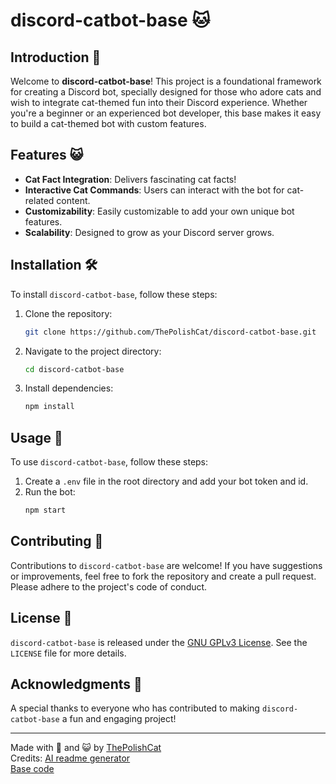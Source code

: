 # discord-catbot-base 🐱

## Introduction 🌟
Welcome to **discord-catbot-base**! This project is a foundational framework for creating a Discord bot, specially designed for those who adore cats and wish to integrate cat-themed fun into their Discord experience. Whether you're a beginner or an experienced bot developer, this base makes it easy to build a cat-themed bot with custom features.

## Features 😺
- **Cat Fact Integration**: Delivers fascinating cat facts!
- **Interactive Cat Commands**: Users can interact with the bot for cat-related content.
- **Customizability**: Easily customizable to add your own unique bot features.
- **Scalability**: Designed to grow as your Discord server grows.

## Installation 🛠️
To install `discord-catbot-base`, follow these steps:
1. Clone the repository:
   ```bash
   git clone https://github.com/ThePolishCat/discord-catbot-base.git
   ```
2. Navigate to the project directory:
   ```bash
   cd discord-catbot-base
   ```
3. Install dependencies:
   ```bash
   npm install
   ```

## Usage 🚀
To use `discord-catbot-base`, follow these steps:
1. Create a `.env` file in the root directory and add your bot token and id.
2. Run the bot:
   ```bash
   npm start
   ```

## Contributing 🤝
Contributions to `discord-catbot-base` are welcome! If you have suggestions or improvements, feel free to fork the repository and create a pull request. Please adhere to the project's code of conduct.

## License 📜
`discord-catbot-base` is released under the [GNU GPLv3 License](LICENSE). See the `LICENSE` file for more details.

## Acknowledgments 🎉
A special thanks to everyone who has contributed to making `discord-catbot-base` a fun and engaging project!

---

Made with 💖 and 😺 by [ThePolishCat](https://github.com/ThePolishCat)<br>
Credits:
[AI readme generator](https://www.yeschat.ai/gpts-ZxWzhxpq-README-Generator)<br>
[Base code](https://discord.com/invite/E6AJ7eNrsd)<br>
